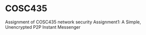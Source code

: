 # COSC435
Assignment of COSC435 network security
Assignment1: A Simple, Unencrypted P2P Instant Messenger

